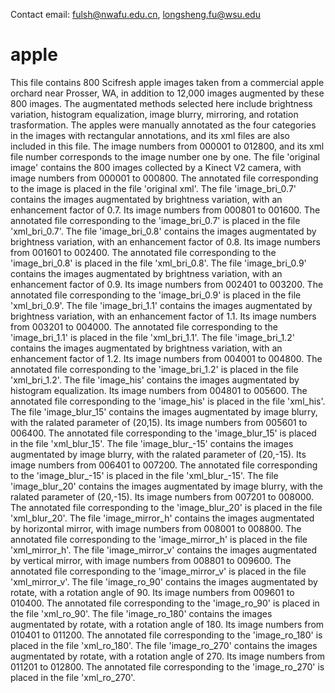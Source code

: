 Contact email: fulsh@nwafu.edu.cn, longsheng.fu@wsu.edu

# apple
This file contains 800 Scifresh apple images taken from a commercial apple orchard near Prosser, WA, in addition to 12,000 images augmented by these 800 images. 
The augmentated methods selected here include brightness variation, histogram equalization, image blurry, mirroring, and rotation trasformation. 
The apples were manually annotated as the four categories in the images with rectangular annotations, and its xml files are also included in this file. 
The image numbers from 000001 to 012800, and its xml file number corresponds to the image number one by one.
The file 'original image' contains the 800 images collected by a Kinect V2 camera, with image numbers from 000001 to 000800.
The annotated file corresponding to the image is placed in the file 'original xml'.
The file 'image_bri_0.7' contains the images augmentated by brightness variation, with an enhancement factor of 0.7. Its image numbers from 000801 to 001600. 
The annotated file corresponding to the 'image_bri_0.7' is placed in the file 'xml_bri_0.7'.
The file 'image_bri_0.8' contains the images augmentated by brightness variation, with an enhancement factor of 0.8. Its image numbers from 001601 to 002400. 
The annotated file corresponding to the 'image_bri_0.8' is placed in the file 'xml_bri_0.8'.
The file 'image_bri_0.9' contains the images augmentated by brightness variation, with an enhancement factor of 0.9. Its image numbers from 002401 to 003200. 
The annotated file corresponding to the 'image_bri_0.9' is placed in the file 'xml_bri_0.9'.
The file 'image_bri_1.1' contains the images augmentated by brightness variation, with an enhancement factor of 1.1. Its image numbers from 003201 to 004000. 
The annotated file corresponding to the 'image_bri_1.1' is placed in the file 'xml_bri_1.1'.
The file 'image_bri_1.2' contains the images augmentated by brightness variation, with an enhancement factor of 1.2. Its image numbers from 004001 to 004800. 
The annotated file corresponding to the 'image_bri_1.2' is placed in the file 'xml_bri_1.2'.
The file 'image_his' contains the images augmentated by histogram equalization. Its image numbers from 004801 to 005600. 
The annotated file corresponding to the 'image_his' is placed in the file 'xml_his'.
The file 'image_blur_15' contains the images augmentated by image blurry, with the ralated parameter of (20,15). Its image numbers from 005601 to 006400. 
The annotated file corresponding to the 'image_blur_15' is placed in the file 'xml_blur_15'.
The file 'image_blur_-15' contains the images augmentated by image blurry, with the ralated parameter of (20,-15). Its image numbers from 006401 to 007200. 
The annotated file corresponding to the 'image_blur_-15' is placed in the file 'xml_blur_-15'.
The file 'image_blur_20' contains the images augmentated by image blurry, with the ralated parameter of (20,-15). Its image numbers from 007201 to 008000. 
The annotated file corresponding to the 'image_blur_20' is placed in the file 'xml_blur_20'.
The file 'image_mirror_h' contains the images augmentated by horizontal mirror, with image numbers from 008001 to 008800. 
The annotated file corresponding to the 'image_mirror_h' is placed in the file 'xml_mirror_h'.
The file 'image_mirror_v' contains the images augmentated by vertical mirror, with image numbers from 008801 to 009600. 
The annotated file corresponding to the 'image_mirror_v' is placed in the file 'xml_mirror_v'.
The file 'image_ro_90' contains the images augmentated by rotate, with a rotation angle of 90. Its image numbers from 009601 to 010400. 
The annotated file corresponding to the 'image_ro_90' is placed in the file 'xml_ro_90'.
The file 'image_ro_180' contains the images augmentated by rotate, with a rotation angle of 180. Its image numbers from 010401 to 011200. 
The annotated file corresponding to the 'image_ro_180' is placed in the file 'xml_ro_180'.
The file 'image_ro_270' contains the images augmentated by rotate, with a rotation angle of 270. Its image numbers from 011201 to 012800. 
The annotated file corresponding to the 'image_ro_270' is placed in the file 'xml_ro_270'.
